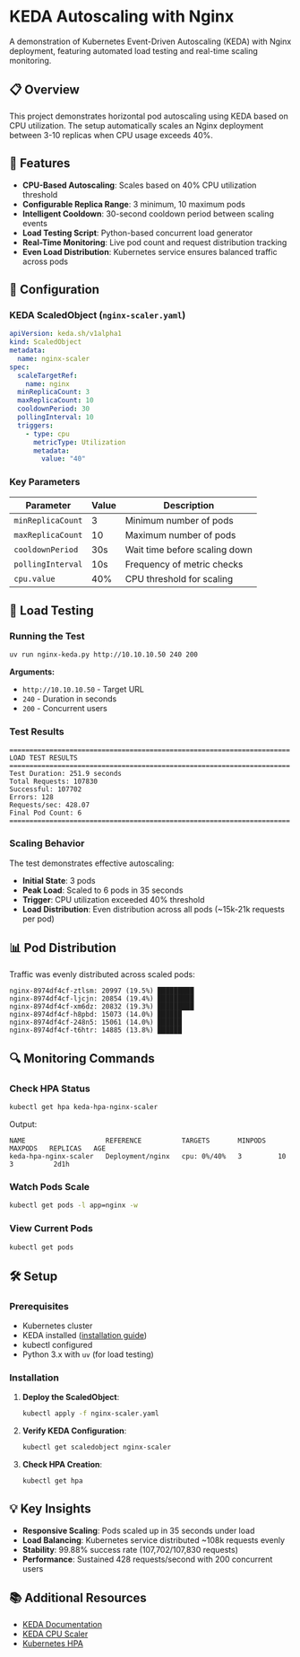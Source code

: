 # KEDA Autoscaling with Nginx

A demonstration of Kubernetes Event-Driven Autoscaling (KEDA) with Nginx deployment, featuring automated load testing and real-time scaling monitoring.

## 📋 Overview

This project demonstrates horizontal pod autoscaling using KEDA based on CPU utilization. The setup automatically scales an Nginx deployment between 3-10 replicas when CPU usage exceeds 40%.

## 🚀 Features

- **CPU-Based Autoscaling**: Scales based on 40% CPU utilization threshold
- **Configurable Replica Range**: 3 minimum, 10 maximum pods
- **Intelligent Cooldown**: 30-second cooldown period between scaling events
- **Load Testing Script**: Python-based concurrent load generator
- **Real-Time Monitoring**: Live pod count and request distribution tracking
- **Even Load Distribution**: Kubernetes service ensures balanced traffic across pods

## 📁 Configuration

### KEDA ScaledObject (`nginx-scaler.yaml`)

```yaml
apiVersion: keda.sh/v1alpha1
kind: ScaledObject
metadata:
  name: nginx-scaler
spec:
  scaleTargetRef:
    name: nginx
  minReplicaCount: 3
  maxReplicaCount: 10
  cooldownPeriod: 30
  pollingInterval: 10
  triggers:
    - type: cpu
      metricType: Utilization
      metadata:
        value: "40"
```

### Key Parameters

| Parameter | Value | Description |
|-----------|-------|-------------|
| `minReplicaCount` | 3 | Minimum number of pods |
| `maxReplicaCount` | 10 | Maximum number of pods |
| `cooldownPeriod` | 30s | Wait time before scaling down |
| `pollingInterval` | 10s | Frequency of metric checks |
| `cpu.value` | 40% | CPU threshold for scaling |

## 🧪 Load Testing

### Running the Test

```bash
uv run nginx-keda.py http://10.10.10.50 240 200
```

**Arguments:**
- `http://10.10.10.50` - Target URL
- `240` - Duration in seconds
- `200` - Concurrent users

### Test Results

```
======================================================================
LOAD TEST RESULTS
======================================================================
Test Duration: 251.9 seconds
Total Requests: 107830
Successful: 107702
Errors: 128
Requests/sec: 428.07
Final Pod Count: 6
======================================================================
```

### Scaling Behavior

The test demonstrates effective autoscaling:
- **Initial State**: 3 pods
- **Peak Load**: Scaled to 6 pods in 35 seconds
- **Trigger**: CPU utilization exceeded 40% threshold
- **Load Distribution**: Even distribution across all pods (~15k-21k requests per pod)

## 📊 Pod Distribution

Traffic was evenly distributed across scaled pods:

```
nginx-8974df4cf-ztlsm: 20997 (19.5%) █████████
nginx-8974df4cf-ljcjn: 20854 (19.4%) █████████
nginx-8974df4cf-xm6dz: 20832 (19.3%) █████████
nginx-8974df4cf-h8pbd: 15073 (14.0%) ██████
nginx-8974df4cf-248n5: 15061 (14.0%) ██████
nginx-8974df4cf-t6htr: 14885 (13.8%) ██████
```

## 🔍 Monitoring Commands

### Check HPA Status
```bash
kubectl get hpa keda-hpa-nginx-scaler
```

Output:
```
NAME                    REFERENCE          TARGETS       MINPODS   MAXPODS   REPLICAS   AGE
keda-hpa-nginx-scaler   Deployment/nginx   cpu: 0%/40%   3         10        3          2d1h
```

### Watch Pods Scale
```bash
kubectl get pods -l app=nginx -w
```

### View Current Pods
```bash
kubectl get pods
```

## 🛠️ Setup

### Prerequisites

- Kubernetes cluster
- KEDA installed ([installation guide](https://keda.sh/docs/latest/deploy/))
- kubectl configured
- Python 3.x with `uv` (for load testing)

### Installation

1. **Deploy the ScaledObject**:
   ```bash
   kubectl apply -f nginx-scaler.yaml
   ```

2. **Verify KEDA Configuration**:
   ```bash
   kubectl get scaledobject nginx-scaler
   ```

3. **Check HPA Creation**:
   ```bash
   kubectl get hpa
   ```

## 💡 Key Insights

- **Responsive Scaling**: Pods scaled up in 35 seconds under load
- **Load Balancing**: Kubernetes service distributed ~108k requests evenly
- **Stability**: 99.88% success rate (107,702/107,830 requests)
- **Performance**: Sustained 428 requests/second with 200 concurrent users

## 📚 Additional Resources

- [KEDA Documentation](https://keda.sh/docs/)
- [KEDA CPU Scaler](https://keda.sh/docs/latest/scalers/cpu/)
- [Kubernetes HPA](https://kubernetes.io/docs/tasks/run-application/horizontal-pod-autoscale/)


